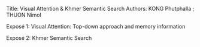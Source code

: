 Title: Visual Attention & Khmer Semantic Search
Authors: KONG Phutphalla ; THUON Nimol

Exposé 1: Visual Attention: Top-down approach and memory information

Exposé 2: Khmer Semantic Search
